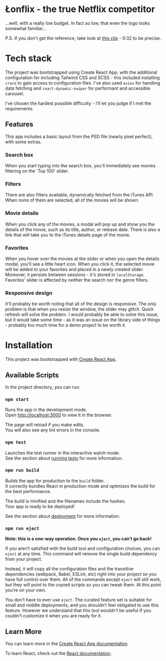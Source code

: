 # Łonflix - the true Netflix competitor

...well, with a really low budget. In fact so low, that even the logo looks somewhat familiar...

P.S. If you don't get the reference, take look at [this clip](https://www.youtube.com/watch?v=fXLKWoLnTdk) - 0:32 to be precise.

# Tech stack

The project was bootstrapped using Create React App, with the additional configuration for including Tailwind CSS and SCSS - this included installing `craco` to gain access to configuration files.
I've also used `axios` for handling data fetching and `react-dynamic-swiper` for performant and accessible carousel.

I've chosen the hardest possible difficulty - I'll let you judge if I met the requirements.

## Features

This app includes a basic layout from the PSD file (nearly pixel perfect), with some extras.

### Search box

When you start typing into the search box, you'll immediately see movies filtering on the 'Top 100' slider.

### Filters

There are also filters available, dynamically fetched from the iTunes API. When none of them are selected, all of the movies will be shown.

### Movie details

When you click any of the movies, a modal will pop up and show you the details of the movie, such as its title, author, or release date. There is also a link that will take you to the iTunes details page of the movie.

### Favorites

When you hover over the movies at the slider or when you open the details modal, you'll see a little heart icon. When you click it, the selected movie will be added to your favorites and placed in a newly created slider.
Moreover, it persists between sessions - it's stored in `localStorage`.
Favorites' slider is affected by neither the search nor the genre filters.

### Responsive design

It'll probably be worth noting that all of the design is responsive.
The only problem is that when you resize the window, the slider may glitch. Quick refresh will solve the problem.
I would probably be able to solve this issue, but it would take some time - as it was an issue on the library side of things - probably too much time for a demo project to be worth it.

# Installation

This project was bootstrapped with [Create React App](https://github.com/facebook/create-react-app).

## Available Scripts

In the project directory, you can run:

### `npm start`

Runs the app in the development mode.\
Open [http://localhost:3000](http://localhost:3000) to view it in the browser.

The page will reload if you make edits.\
You will also see any lint errors in the console.

### `npm test`

Launches the test runner in the interactive watch mode.\
See the section about [running tests](https://facebook.github.io/create-react-app/docs/running-tests) for more information.

### `npm run build`

Builds the app for production to the `build` folder.\
It correctly bundles React in production mode and optimizes the build for the best performance.

The build is minified and the filenames include the hashes.\
Your app is ready to be deployed!

See the section about [deployment](https://facebook.github.io/create-react-app/docs/deployment) for more information.

### `npm run eject`

**Note: this is a one-way operation. Once you `eject`, you can’t go back!**

If you aren’t satisfied with the build tool and configuration choices, you can `eject` at any time. This command will remove the single build dependency from your project.

Instead, it will copy all the configuration files and the transitive dependencies (webpack, Babel, ESLint, etc) right into your project so you have full control over them. All of the commands except `eject` will still work, but they will point to the copied scripts so you can tweak them. At this point you’re on your own.

You don’t have to ever use `eject`. The curated feature set is suitable for small and middle deployments, and you shouldn’t feel obligated to use this feature. However we understand that this tool wouldn’t be useful if you couldn’t customize it when you are ready for it.

## Learn More

You can learn more in the [Create React App documentation](https://facebook.github.io/create-react-app/docs/getting-started).

To learn React, check out the [React documentation](https://reactjs.org/).
